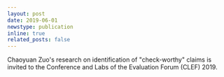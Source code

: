 ```yaml
---
layout: post
date: 2019-06-01
newstype: publication
inline: true
related_posts: false
---
```


Chaoyuan Zuo's research on identification of "check-worthy" claims is invited to the Conference and Labs of the Evaluation Forum (CLEF) 2019. &nbsp;&nbsp; [<i class="fas fa-file-pdf"></i>](https://par.nsf.gov/servlets/purl/10162057)

